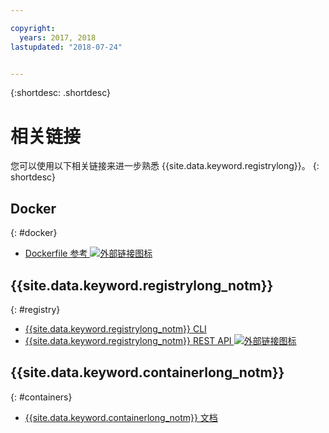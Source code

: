 ```yaml
---

copyright:
  years: 2017, 2018
lastupdated: "2018-07-24"


---
```


{:shortdesc: .shortdesc}


# 相关链接

您可以使用以下相关链接来进一步熟悉 {{site.data.keyword.registrylong}}。
{: shortdesc}

## Docker
{: #docker}

<ul>
<li><a href="http://docs.docker.com/engine/reference/builder/" target="_blank">Dockerfile 参考 <img src="../../icons/launch-glyph.svg" alt="外部链接图标"></a>
</ul>

## {{site.data.keyword.registrylong_notm}}
{: #registry}

<ul>
  <li><a href="registry_cli.html" target="_blank">{{site.data.keyword.registrylong_notm}} CLI</a></li>
<li><a href="https://registry.ng.bluemix.net/api/doc/" target="_blank">{{site.data.keyword.registrylong_notm}} REST API <img src="../../icons/launch-glyph.svg" alt="外部链接图标"></a></li>
</ul>

## {{site.data.keyword.containerlong_notm}}
{: #containers}

* [{{site.data.keyword.containerlong_notm}} 文档](../../containers/container_index.html)
